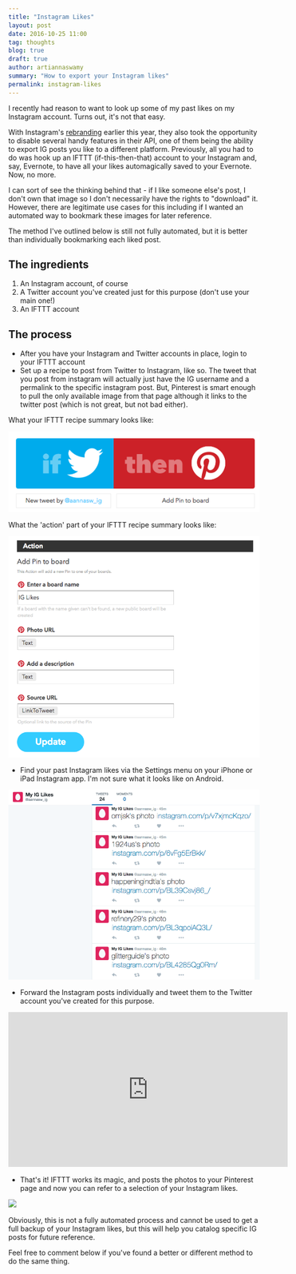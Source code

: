 ```yaml
---
title: "Instagram Likes"
layout: post
date: 2016-10-25 11:00
tag: thoughts
blog: true
draft: true
author: artiannaswamy
summary: "How to export your Instagram likes"
permalink: instagram-likes
---
```


I recently had reason to want to look up some of my past likes on my Instagram account. Turns out, it's not that easy.

With Instagram's [rebranding](http://blog.instagram.com/post/144198429587/160511-a-new-look) earlier this year, they also took the opportunity to disable several handy features in their API, one of them being the ability to export IG posts you like to a different platform. Previously, all you had to do was hook up an IFTTT (if-this-then-that) account to your Instagram and, say, Evernote, to have all your likes automagically saved to your Evernote. Now, no more.

I can sort of see the thinking behind that - if I like someone else's post, I don't own that image so I don't necessarily have the rights to "download" it. However, there are legitimate use cases for this including if I wanted an automated way to bookmark these images for later reference. 

The method I've outlined below is still not fully automated, but it is better than individually bookmarking each liked post.

## The ingredients

1. An Instagram account, of course
2. A Twitter account you've created just for this purpose (don't use your main one!)
3. An IFTTT account

## The process

- After you have your Instagram and Twitter accounts in place, login to your IFTTT account
- Set up a recipe to post from Twitter to Instagram, like so. The tweet that you post from instagram will actually just have the IG username and a permalink to the specific instagram post. But, Pinterest is smart enough to pull the only available image from that page although it links to the twitter post (which is not great, but not bad either).

What your IFTTT recipe summary looks like:
<div class="center"><img src="https://github.com/aannasw/aannasw.github.io/blob/master/assets/images/posts/instagram-likes/ig_ifttt_recipe.PNG?raw=true" /></div>

What the 'action' part of your IFTTT recipe summary looks like:
<div class="center"><img src="https://github.com/aannasw/aannasw.github.io/blob/master/assets/images/posts/instagram-likes/ig_action.PNG?raw=true" /></div>

- Find your past Instagram likes via the Settings menu on your iPhone or iPad Instagram app. I'm not sure what it looks like on Android.
<div class="center"><img src="https://github.com/aannasw/aannasw.github.io/blob/master/assets/images/posts/instagram-likes/ig_twitter.PNG?raw=true" /></div>

- Forward the Instagram posts individually and tweet them to the Twitter account you've created for this purpose.
<div class="center"><iframe width="560" height="310" src="https://github.com/aannasw/aannasw.github.io/blob/master/assets/images/posts/instagram-likes/ig_twitter.mp4" frameborder="0" allowfullscreen></iframe></div>

- That's it! IFTTT works its magic, and posts the photos to your Pinterest page and now you can refer to a selection of your Instagram likes.
<div class="center"><img src="https://github.com/aannasw/aannasw.github.io/blob/master/assets/images/posts/instagram_likes/ig_pinterest.PNG?raw=true" /></div>

Obviously, this is not a fully automated process and cannot be used to get a full backup of your Instagram likes, but this will help you catalog specific IG posts for future reference.

Feel free to comment below if you've found a better or different method to do the same thing.
